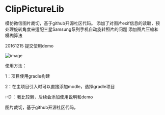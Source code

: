 # ClipPictureLib
模仿微信图片裁切，基于github开源社区代码。
添加了对图片exif信息的读取，预处理旋转角度来适配三星Samsung系列手机自动旋转照片的问题
添加图片压缩和模糊算法

20161215 提交使用demo


![image](https://github.com/simpleant/ClipPictureLib/blob/master/ezgif.com-d808b1feb4.gif)

使用方法：

1：项目使用gradle构建

2：在主项目引入时可以直接添加modle，选择gradle项目

:-D ：我比较懒，后续会添加使用说明和demo

图片裁切，基于github开源社区代码。
